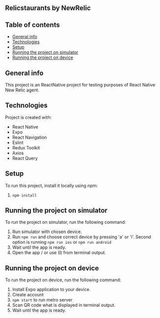 ## Relicstaurants by NewRelic

## Table of contents
* [General info](#general-info)
* [Technologies](#technologies)
* [Setup](#setup)
* [Running the project on simulator](#running-the-project-on-simulator)
* [Running the project on device](#running-the-project-on-device)

## General info
This project is an ReactNative project for testing purposes of React Native New Relic agent.

## Technologies
Project is created with:
* React Native
* Expo
* React Navigation
* Eslint
* Redux Toolkit
* Axios
* React Query

## Setup
To run this project, install it locally using npm:
  1. `npm install`

## Running the project on simulator
To run the project on simulator, run the following command:
  1. Run simulator with chosen device.
  2. Run `npm run` and choose correct device by pressing 'a' or 'i'.
      Second option is running `npm run ios` or `npm run android`
  3. Wait until the app is ready.
  4. Open the app / or use (I) from terminal output.

## Running the project on device
To run the project on device, run the following command:
  1. Install Expo application to your device.
  2. Create account
  3. `npm start` to run metro server
  4. Scan QR code what is displayed in terminal output.
  5. Wait until the app is ready.
